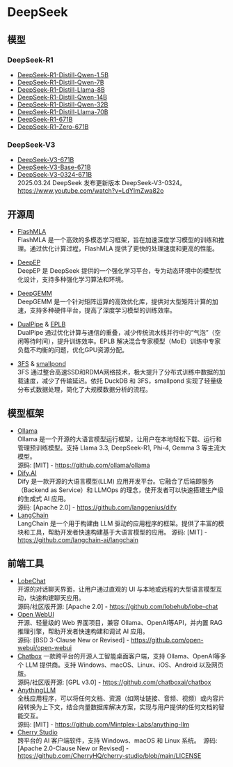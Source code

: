 # DeepSeek
## 模型
### DeepSeek-R1
- [DeepSeek-R1-Distill-Qwen-1.5B](https://huggingface.co/deepseek-ai/DeepSeek-R1-Distill-Qwen-1.5B)
- [DeepSeek-R1-Distill-Qwen-7B](https://huggingface.co/deepseek-ai/DeepSeek-R1-Distill-Qwen-7B)
- [DeepSeek-R1-Distill-Llama-8B](https://huggingface.co/deepseek-ai/DeepSeek-R1-Distill-Llama-8B)
- [DeepSeek-R1-Distill-Qwen-14B](https://huggingface.co/deepseek-ai/DeepSeek-R1-Distill-Qwen-14B)
- [DeepSeek-R1-Distill-Qwen-32B](https://huggingface.co/deepseek-ai/DeepSeek-R1-Distill-Qwen-32B)
- [DeepSeek-R1-Distill-Llama-70B](https://huggingface.co/deepseek-ai/DeepSeek-R1-Distill-Llama-70B)
- [DeepSeek-R1-671B](https://huggingface.co/deepseek-ai/DeepSeek-R1) 
- [DeepSeek-R1-Zero-671B](https://huggingface.co/deepseek-ai/DeepSeek-R1-Zero)  
  
### DeepSeek-V3
- [DeepSeek-V3-671B](https://huggingface.co/deepseek-ai/DeepSeek-V3)
- [DeepSeek-V3-Base-671B](https://huggingface.co/deepseek-ai/DeepSeek-V3-Base)
- [DeepSeek-V3-0324-671B](https://huggingface.co/deepseek-ai/DeepSeek-V3-0324)   
  2025.03.24 DeepSeek 发布更新版本 DeepSeek-V3-0324。
  https://www.youtube.com/watch?v=LdYImZwa82o

## 开源周
- [FlashMLA](https://github.com/deepseek-ai/FlashMLA)  
  FlashMLA 是一个高效的多模态学习框架，旨在加速深度学习模型的训练和推理。通过优化计算过程，FlashMLA 提供了更快的处理速度和更高的性能。

- [DeepEP](https://github.com/deepseek-ai/DeepEP)  
  DeepEP 是 DeepSeek 提供的一个强化学习平台，专为动态环境中的模型优化设计，支持多种强化学习算法和环境。

- [DeepGEMM](https://github.com/deepseek-ai/DeepGEMM)  
  DeepGEMM 是一个针对矩阵运算的高效优化库，提供对大型矩阵计算的加速，支持多种硬件平台，提高了深度学习模型的训练效率。

- [DualPipe](https://github.com/deepseek-ai/DualPipe) & [EPLB](https://github.com/deepseek-ai/eplb)  
  DualPipe 通过优化计算与通信的重叠，减少传统流水线并行中的“气泡”（空闲等待时间），提升训练效率。EPLB 解决混合专家模型（MoE）训练中专家负载不均衡的问题，优化GPU资源分配。

- [3FS](https://github.com/deepseek-ai/3FS ) & [smallpond](https://github.com/deepseek-ai/smallpond)   
  3FS 通过整合高速SSD和RDMA网络技术，极大提升了分布式训练中数据的加载速度，减少了传输延迟。依托 DuckDB 和 3FS，smallpond 实现了轻量级分布式数据处理，简化了大规模数据分析的流程。

## 模型框架
- [Ollama](https://ollama.com/)  
  Ollama 是一个开源的大语言模型运行框架，让用户在本地轻松下载、运行和管理预训练模型。支持 Llama 3.3, DeepSeek-R1, Phi-4, Gemma 3 等主流大模型。  
  源码: [MIT] - https://github.com/ollama/ollama
- [Dify.AI](https://dify.ai/)  
  Dify 是一款开源的大语言模型(LLM) 应用开发平台。它融合了后端即服务（Backend as Service）和 LLMOps 的理念，使开发者可以快速搭建生产级的生成式 AI 应用。  
  源码: [Apache 2.0] - https://github.com/langgenius/dify
- [LangChain](https://www.langchain.com/)  
  LangChain 是一个用于构建由 LLM 驱动的应用程序的框架。提供了丰富的模块和工具，帮助开发者快速构建基于大语言模型的应用。
  源码: [MIT] - https://github.com/langchain-ai/langchain

## 前端工具
- [LobeChat](https://lobehub.com/)  
  开源的对话聊天界面，让用户通过直观的 UI 与本地或远程的大型语言模型互动，快速构建聊天应用。  
  源码/社区版开源: [Apache 2.0] - https://github.com/lobehub/lobe-chat
- [Open WebUI](https://openwebui.com/)  
  开源、轻量级的 Web 界面项目，兼容 Ollama、OpenAI等API，并内置 RAG 推理引擎，帮助开发者快速构建和调试 AI 应用。  
  源码: [BSD 3-Clause New or Revised] - https://github.com/open-webui/open-webui
- [Chatbox](https://chatboxai.app/)
  一款跨平台的开源人工智能桌面客户端，支持 Ollama、OpenAI等多个 LLM 提供商。支持 Windows、macOS、Linux、iOS、Android 以及网页版。  
  源码/社区版开源: [GPL v3.0] - https://github.com/chatboxai/chatbox
- [AnythingLLM](https://anythingllm.com/)  
  全栈应用程序，可以将任何文档、资源（如网址链接、音频、视频）或内容片段转换为上下文，结合向量数据库解决方案，实现与用户提供的任何文档的智能交互。  
  源码: [MIT] - https://github.com/Mintplex-Labs/anything-llm
- [Cherry Studio](https://cherry-ai.com/)  
  跨平台的 AI 客户端软件，支持 Windows、macOS 和 Linux 系统。 ​
  源码: [Apache 2.0-Clause New or Revised] - https://github.com/CherryHQ/cherry-studio/blob/main/LICENSE
